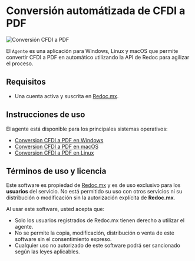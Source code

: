 # Conversión automátizada de CFDI a PDF

![Conversión CFDI a PDF](https://redoc.mx/opengraph.png "CFDI a PDF")

El `Agente` es una aplicación para Windows, Linux y macOS que permite convertir CFDI a PDF en automático utilizando la API de Redoc para agilizar el proceso.

## Requisitos

- Una cuenta activa y suscrita en [Redoc.mx](https://redoc.mx).

## Instrucciones de uso

El agente está disponible para los principales sistemas operativos:

- [Conversion CFDI a PDF en Windows](https://redoc.mx/docs/agente/windows/)
- [Conversion CFDI a PDF en macOS](https://redoc.mx/docs/agente/macos/)
- [Conversion CFDI a PDF en Linux](https://redoc.mx/docs/agente/linux/)


## Términos de uso y licencia

Este software es propiedad de [Redoc.mx](https://redoc.mx) y es de uso exclusivo para los **usuarios** del servicio. No está permitido su uso con otros servicios ni su distribución o modificación sin la autorización explícita de **Redoc.mx**.

Al usar este software, usted acepta que:

- Solo los usuarios registrados de Redoc.mx tienen derecho a utilizar el agente.
- No se permite la copia, modificación, distribución o venta de este software sin el consentimiento expreso.
- Cualquier uso no autorizado de este software podrá ser sancionado según las leyes aplicables.
